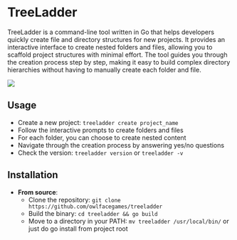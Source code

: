 # TreeLadder

TreeLadder is a command-line tool written in Go that helps developers quickly create file and directory structures for new projects. It provides an interactive interface to create nested folders and files, allowing you to scaffold project structures with minimal effort. The tool guides you through the creation process step by step, making it easy to build complex directory hierarchies without having to manually create each folder and file.

![](treeladder.gif)

## Usage

* Create a new project: `treeladder create project_name`
* Follow the interactive prompts to create folders and files
* For each folder, you can choose to create nested content
* Navigate through the creation process by answering yes/no questions
* Check the version: `treeladder version` or `treeladder -v`

## Installation

* **From source**:
  * Clone the repository: `git clone https://github.com/owlfacegames/treeladder`
  * Build the binary: `cd treeladder && go build`
  * Move to a directory in your PATH: `mv treeladder /usr/local/bin/` or just do go install from project root
